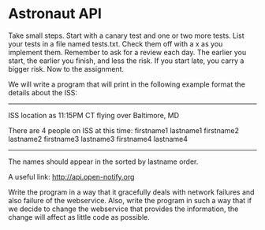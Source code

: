 # Astronaut API

Take small steps. Start with a canary test and one or two more tests.
List your tests in a file named tests.txt. Check them off with a x as you 
implement them. Remember to ask for a review each day. The earlier you start,
the earlier you finish, and less the risk. If you start late, you carry a 
bigger risk. Now to the assignment.
                                                                         
We will write a program that will print in the following example format the details about the ISS:

******************************
ISS location as 11:15PM CT flying over Baltimore, MD

There are 4 people on ISS at this time:
firstname1 lastname1
firstname2 lastname2
firstname3 lastname3
firstname4 lastname4
******************************

The names should appear in the sorted by lastname order.

A useful link: http://api.open-notify.org
                                                                         
Write the program in a way that it gracefully deals with network failures and also failure of the webservice. Also, write the program in such a way that if we decide to change the webservice that provides the information, the change will affect as little code as possible.
